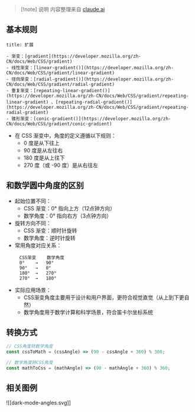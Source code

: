 >[!note] 说明
>内容整理来自 [claude.ai](https://claude.ai/)

## 基本规则

```ad-success
title: 扩展

- 渐变：[gradient](https://developer.mozilla.org/zh-CN/docs/Web/CSS/gradient)
- 线性渐变：[linear-gradient()](https://developer.mozilla.org/zh-CN/docs/Web/CSS/gradient/linear-gradient)
- 径向渐变：[radial-gradient()](https://developer.mozilla.org/zh-CN/docs/Web/CSS/gradient/radial-gradient)
- 重复渐变：[repeating-linear-gradient()](https://developer.mozilla.org/zh-CN/docs/Web/CSS/gradient/repeating-linear-gradient) 、[repeating-radial-gradient()](https://developer.mozilla.org/zh-CN/docs/Web/CSS/gradient/repeating-radial-gradient)
- 锥形渐变：[conic-gradient()](https://developer.mozilla.org/zh-CN/docs/Web/CSS/gradient/conic-gradient)
```


- 在 CSS 渐变中，角度的定义遵循以下规则：
	- 0 度是从下往上
	- 90 度是从左往右
	- 180 度是从上往下
	- 270 度（或 -90 度）是从右往左

## 和数学圆中角度的区别
- 起始位置不同：
    - CSS 渐变：0° 指向上方（12点钟方向）
    - 数学角度：0° 指向右方（3点钟方向）
- 旋转方向不同：
    - CSS 渐变：顺时针旋转
    - 数学角度：逆时针旋转
- 常用角度对应关系：
```
	 CSS渐变    数学角度
	 0°    →   90°
	 90°   →   0°
	 180°  →   270°
	 270°  →   180°
```
- 实际应用场景：
	- CSS渐变角度主要用于设计和用户界面，更符合视觉直觉（从上到下更自然）
	- 数学角度用于数学计算和科学场景，符合笛卡尔坐标系统

## 转换方式
```js
// CSS角度转数学角度
const cssToMath = (cssAngle) => (90 - cssAngle + 360) % 360;

// 数学角度转CSS角度
const mathToCss = (mathAngle) => (90 - mathAngle + 360) % 360;
```

## 相关图例
![[dark-mode-angles.svg]]